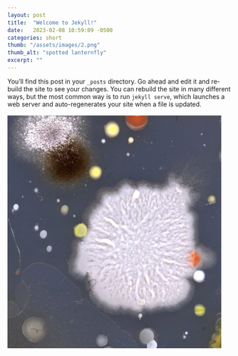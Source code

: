 ```yaml
---
layout: post
title:  "Welcome to Jekyll!"
date:   2023-02-08 10:59:09 -0500
categories: short
thumb: "/assets/images/2.png"
thumb_alt: "spotted lanternfly"
excerpt: ""
---
```

You’ll find this post in your `_posts` directory. Go ahead and edit it and re-build the site to see your changes. You can rebuild the site in many different ways, but the most common way is to run `jekyll serve`, which launches a web server and auto-regenerates your site when a file is updated.<br><br>
![image tooltip here](/assets/images/2.png)



